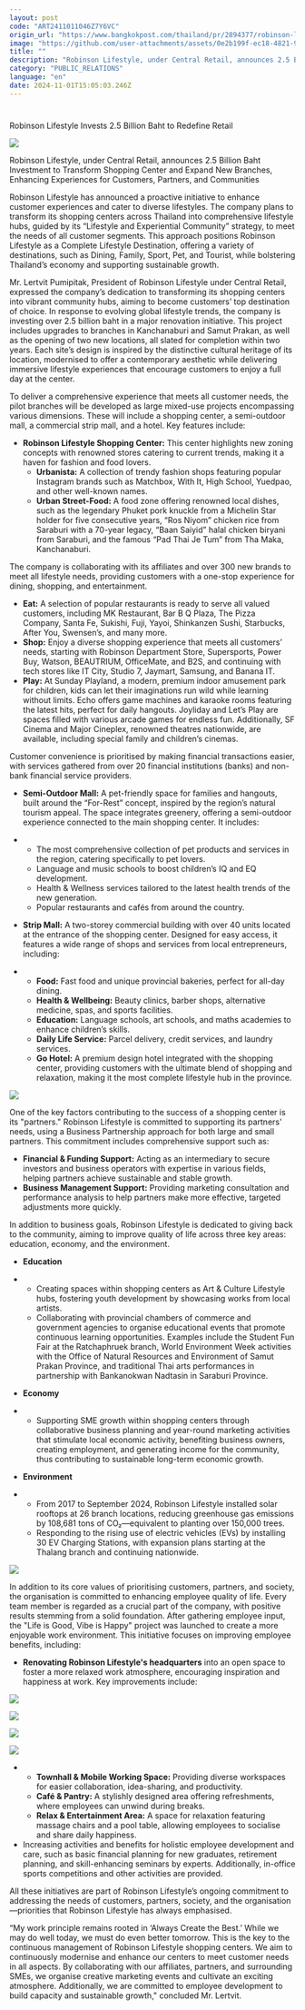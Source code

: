 ```yaml
---
layout: post
code: "ART2411011046Z7Y6VC"
origin_url: "https://www.bangkokpost.com/thailand/pr/2894377/robinson-lifestyle-invests-2-5-billion-baht-to-redefine-retail"
image: "https://github.com/user-attachments/assets/0e2b199f-ec18-4821-9c2f-fe63cb12c2f5"
title: ""
description: "Robinson Lifestyle, under Central Retail, announces 2.5 Billion Baht Investment to Transform Shopping Center and Expand New Branches, Enhancing Experiences for Customers, Partners, and Communities"
category: "PUBLIC_RELATIONS"
language: "en"
date: 2024-11-01T15:05:03.246Z
---
```


# 

Robinson Lifestyle Invests 2.5 Billion Baht to Redefine Retail

![](https://github.com/user-attachments/assets/c7b21175-30a4-412d-be71-a07410a64791)

Robinson Lifestyle, under Central Retail, announces 2.5 Billion Baht Investment to Transform Shopping Center and Expand New Branches, Enhancing Experiences for Customers, Partners, and Communities 

Robinson Lifestyle has announced a proactive initiative to enhance customer experiences and cater to diverse lifestyles. The company plans to transform its shopping centers across Thailand into comprehensive lifestyle hubs, guided by its “Lifestyle and Experiential Community” strategy, to meet the needs of all customer segments. This approach positions Robinson Lifestyle as a Complete Lifestyle Destination, offering a variety of destinations, such as Dining, Family, Sport, Pet, and Tourist, while bolstering Thailand’s economy and supporting sustainable growth. 

Mr. Lertvit Pumipitak, President of Robinson Lifestyle under Central Retail, expressed the company’s dedication to transforming its shopping centers into vibrant community hubs, aiming to become customers’ top destination of choice. In response to evolving global lifestyle trends, the company is investing over 2.5 billion baht in a major renovation initiative. This project includes upgrades to branches in Kanchanaburi and Samut Prakan, as well as the opening of two new locations, all slated for completion within two years. Each site’s design is inspired by the distinctive cultural heritage of its location, modernised to offer a contemporary aesthetic while delivering immersive lifestyle experiences that encourage customers to enjoy a full day at the center. 

To deliver a comprehensive experience that meets all customer needs, the pilot branches will be developed as large mixed-use projects encompassing various dimensions. These will include a shopping center, a semi-outdoor mall, a commercial strip mall, and a hotel. Key features include: 

*   **Robinson Lifestyle Shopping Center:** This center highlights new zoning concepts with renowned stores catering to current trends, making it a haven for fashion and food lovers.
    *   **Urbanista:** A collection of trendy fashion shops featuring popular Instagram brands such as Matchbox, With It, High School, Yuedpao, and other well-known names.
    *   **Urban Street-Food:** A food zone offering renowned local dishes, such as the legendary Phuket pork knuckle from a Michelin Star holder for five consecutive years, “Ros Niyom” chicken rice from Saraburi with a 70-year legacy, “Baan Saiyid” halal chicken biryani from Saraburi, and the famous “Pad Thai Je Tum” from Tha Maka, Kanchanaburi. 

The company is collaborating with its affiliates and over 300 new brands to meet all lifestyle needs, providing customers with a one-stop experience for dining, shopping, and entertainment.

*   **Eat:** A selection of popular restaurants is ready to serve all valued customers, including MK Restaurant, Bar B Q Plaza, The Pizza Company, Santa Fe, Sukishi, Fuji, Yayoi, Shinkanzen Sushi, Starbucks, After You, Swensen’s, and many more.
*   **Shop:** Enjoy a diverse shopping experience that meets all customers’ needs, starting with Robinson Department Store, Supersports, Power Buy, Watson, BEAUTRIUM, OfficeMate, and B2S, and continuing with tech stores like IT City, Studio 7, Jaymart, Samsung, and Banana IT.
*   **Play:** At Sunday Playland, a modern, premium indoor amusement park for children, kids can let their imaginations run wild while learning without limits. Echo offers game machines and karaoke rooms featuring the latest hits, perfect for daily hangouts. Joyliday and Let’s Play are spaces filled with various arcade games for endless fun. Additionally, SF Cinema and Major Cineplex, renowned theatres nationwide, are available, including special family and children’s cinemas. 

Customer convenience is prioritised by making financial transactions easier, with services gathered from over 20 financial institutions (banks) and non-bank financial service providers. 

*   **Semi-Outdoor Mall:** A pet-friendly space for families and hangouts, built around the “For-Rest” concept, inspired by the region’s natural tourism appeal. The space integrates greenery, offering a semi-outdoor experience connected to the main shopping center. It includes: 
    

*   *   The most comprehensive collection of pet products and services in the region, catering specifically to pet lovers.
    *   Language and music schools to boost children’s IQ and EQ development.
    *   Health & Wellness services tailored to the latest health trends of the new generation.
    *   Popular restaurants and cafés from around the country. 

*   **Strip Mall:** A two-storey commercial building with over 40 units located at the entrance of the shopping center. Designed for easy access, it features a wide range of shops and services from local entrepreneurs, including: 
    

*   *   **Food:** Fast food and unique provincial bakeries, perfect for all-day dining.
    *   **Health & Wellbeing:** Beauty clinics, barber shops, alternative medicine, spas, and sports facilities.
    *   **Education:** Language schools, art schools, and maths academies to enhance children’s skills.
    *   **Daily Life Service:** Parcel delivery, credit services, and laundry services.
    *   **Go Hotel:** A premium design hotel integrated with the shopping center, providing customers with the ultimate blend of shopping and relaxation, making it the most complete lifestyle hub in the province. 

![](https://github.com/user-attachments/assets/ce8ce21d-e8fa-462c-bb40-b34c7638dd35)

One of the key factors contributing to the success of a shopping center is its "partners." Robinson Lifestyle is committed to supporting its partners' needs, using a Business Partnership approach for both large and small partners. This commitment includes comprehensive support such as: 

*   **Financial & Funding Support:** Acting as an intermediary to secure investors and business operators with expertise in various fields, helping partners achieve sustainable and stable growth.
*   **Business Management Support:** Providing marketing consultation and performance analysis to help partners make more effective, targeted adjustments more quickly. 

In addition to business goals, Robinson Lifestyle is dedicated to giving back to the community, aiming to improve quality of life across three key areas: education, economy, and the environment. 

*   **Education** 
    

*   *   Creating spaces within shopping centers as Art & Culture Lifestyle hubs, fostering youth development by showcasing works from local artists.
    *   Collaborating with provincial chambers of commerce and government agencies to organise educational events that promote continuous learning opportunities. Examples include the Student Fun Fair at the Ratchaphruek branch, World Environment Week activities with the Office of Natural Resources and Environment of Samut Prakan Province, and traditional Thai arts performances in partnership with Bankanokwan Nadtasin in Saraburi Province. 

*   **Economy** 
    

*   *   Supporting SME growth within shopping centers through collaborative business planning and year-round marketing activities that stimulate local economic activity, benefiting business owners, creating employment, and generating income for the community, thus contributing to sustainable long-term economic growth.
*   **Environment** 

*   *   From 2017 to September 2024, Robinson Lifestyle installed solar rooftops at 26 branch locations, reducing greenhouse gas emissions by 108,681 tons of CO₂—equivalent to planting over 150,000 trees.
    *   Responding to the rising use of electric vehicles (EVs) by installing 30 EV Charging Stations, with expansion plans starting at the Thalang branch and continuing nationwide.  

![](https://github.com/user-attachments/assets/e14a0ccb-0bbc-4ca9-a38d-fcf0248da931)

In addition to its core values of prioritising customers, partners, and society, the organisation is committed to enhancing employee quality of life. Every team member is regarded as a crucial part of the company, with positive results stemming from a solid foundation. After gathering employee input, the "Life is Good, Vibe is Happy" project was launched to create a more enjoyable work environment. This initiative focuses on improving employee benefits, including: 

*   **Renovating Robinson Lifestyle's headquarters** into an open space to foster a more relaxed work atmosphere, encouraging inspiration and happiness at work. Key improvements include:   

![](https://github.com/user-attachments/assets/776048e2-1862-4750-a9ed-d788bde6a946)

![](https://github.com/user-attachments/assets/1ad55cc2-9e80-470a-a973-6203b1505e5a)

![](https://github.com/user-attachments/assets/6b16aad5-1ddd-4258-97cb-368acba638b7)

![](https://github.com/user-attachments/assets/84a212f9-be36-4239-998c-9bca070c42c3)

*   *   **Townhall & Mobile Working Space:** Providing diverse workspaces for easier collaboration, idea-sharing, and productivity.
    *   **Café & Pantry:** A stylishly designed area offering refreshments, where employees can unwind during breaks.
    *   **Relax & Entertainment Area:** A space for relaxation featuring massage chairs and a pool table, allowing employees to socialise and share daily happiness.
*   Increasing activities and benefits for holistic employee development and care, such as basic financial planning for new graduates, retirement planning, and skill-enhancing seminars by experts. Additionally, in-office sports competitions and other activities are provided. 

All these initiatives are part of Robinson Lifestyle’s ongoing commitment to addressing the needs of customers, partners, society, and the organisation—priorities that Robinson Lifestyle has always emphasised. 

“My work principle remains rooted in ‘Always Create the Best.’ While we may do well today, we must do even better tomorrow. This is the key to the continuous management of Robinson Lifestyle shopping centers. We aim to continuously modernise and enhance our centers to meet customer needs in all aspects. By collaborating with our affiliates, partners, and surrounding SMEs, we organise creative marketing events and cultivate an exciting atmosphere. Additionally, we are committed to employee development to build capacity and sustainable growth," concluded Mr. Lertvit.